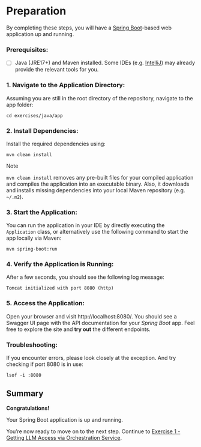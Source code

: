 # Preparation

By completing these steps, you will have a [Spring Boot](https://spring.io/projects/spring-boot)-based web application up and running.

### Prerequisites:
- [ ] Java (JRE17+) and Maven installed.
  Some IDEs (e.g. [IntelliJ](https://www.jetbrains.com/idea/download/?section=windows#community-edition)) may already provide the relevant tools for you.

### 1. Navigate to the Application Directory:

Assuming you are still in the root directory of the repository, navigate to the app folder:
```shell
cd exercises/java/app
```

### 2. Install Dependencies:

Install the required dependencies using:
```shell
mvn clean install
```
> [!NOTE]
> `mvn clean install` removes any pre-built files for your compiled application and compiles the application into an executable binary. Also, it downloads and installs missing dependencies into your local Maven repository (e.g. `~/.m2`).

### 3. Start the Application:

You can run the application in your IDE by directly executing the `Application` class, or alternatively use the following command to start the app locally via Maven:

```shell
mvn spring-boot:run
```

### 4. Verify the Application is Running:
After a few seconds, you should see the following log message:
```
Tomcat initialized with port 8080 (http)
```

### 5. Access the Application:
Open your browser and visit http://localhost:8080/.
You should see a Swagger UI page with the API documentation for your _Spring Boot_ app.
Feel free to explore the site and **try out** the different endpoints.


### Troubleshooting:
If you encounter errors, please look closely at the exception.
And try checking if port 8080 is in use:
```shell
lsof -i :8080
```

## Summary 
**Congratulations!**

Your Spring Boot application is up and running.

You’re now ready to move on to the next step. 
Continue to [Exercise 1 - Getting LLM Access via Orchestration Service](../ex1/README.md).
